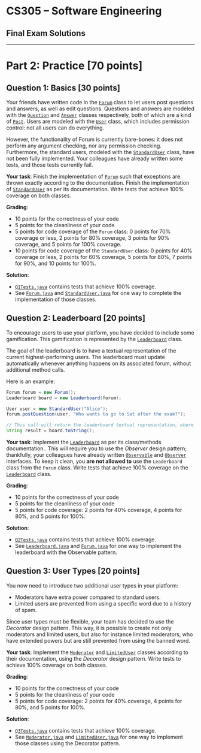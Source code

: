 # CS305 – Software Engineering

## Final Exam Solutions

---

# Part 2: Practice [70 points]

## Question 1: Basics [30 points]
Your friends have written code in the [`Forum`](src/main/java/ch/epfl/sweng/Forum.java) class to let users post questions and answers, as well as edit questions.
Questions and answers are modeled with the [`Question`](src/main/java/ch/epfl/sweng/Question.java) and [`Answer`](src/main/java/ch/epfl/sweng/Answer.java) classes respectively, both of which are a kind of [`Post`](src/main/java/ch/epfl/sweng/Post.java).
Users are modeled with the [`User`](src/main/java/ch/epfl/sweng/User.java) class, which includes permission control: not all users can do everything.  

However, the functionality of Forum is currently bare-bones: it does not perform any argument checking, nor any permission checking.
Furthermore, the standard users, modeled with the [`StandardUser`](src/main/java/ch/epfl/sweng/StandardUser.java) class, have not been fully implemented.
Your colleagues have already written some tests, and those tests currently fail.

**Your task**:
Finish the implementation of [`Forum`](src/main/java/ch/epfl/sweng/Forum.java) such that exceptions are thrown exactly according to the documentation.
Finish the implementation of [`StandardUser`](src/main/java/ch/epfl/sweng/StandardUser.java) as per its documentation.
Write tests that achieve 100% coverage on both classes.

**Grading**:
- 10 points for the correctness of your code
- 5 points for the cleanliness of your code
- 5 points for code coverage of the `Forum` class: 0 points for 70% coverage or less, 2 points for 80% coverage, 3 points for 90% coverage, and 5 points for 100% coverage.
- 10 points for code coverage of the `StandardUser` class: 0 points for 40% coverage or less, 2 points for 60% coverage, 5 points for 80%, 7 points for 90%, and 10 points for 100%.

**Solution**:

- [`Q1Tests.java`](src/test/java/ch/epfl/sweng/tests/graded/Q1Tests.java) contains tests that achieve 100% coverage.
- See [`Forum.java`](src/main/java/ch/epfl/sweng/Forum.java) and [`StandardUser.java`](src/main/java/ch/epfl/sweng/StandardUser.java) for one way to complete the implementation of those classes.


## Question 2: Leaderboard [20 points]
To encourage users to use your platform, you have decided to include some gamification.
This gamification is represented by the [`Leaderboard`](src/main/java/ch/epfl/sweng/Leaderboard.java) class.

The goal of the leaderboard is to have a textual representation of the current highest-performing users.
The leaderboard must update automatically whenever anything happens on its associated forum, without additional method calls.

Here is an example:

```java
Forum forum = new Forum();
Leaderboard board = new Leaderboard(forum);

User user = new StandardUser("Alice");
forum.postQuestion(user, "Who wants to go to Sat after the exam?");

// This call will return the leaderboard textual representation, where Alice earned points for asking a question.
String result = board.toString();
```

**Your task**:
Implement the [`Leaderboard`](src/main/java/ch/epfl/sweng/Leaderboard.java) as per its class/methods documentation..
This will require you to use the _Observer_ design pattern; thankfully, your colleagues have already written [`Observable`](src/main/java/ch/epfl/sweng/Observable.java) and [`Observer`](src/main/java/ch/epfl/sweng/Observer.java) interfaces. To keep it clean, you **are not allowed to** use the `Leaderboard` class from the `Forum` class.
Write tests that achieve 100% coverage on the [`Leaderboard`](src/main/java/ch/epfl/sweng/Leaderboard.java) class.


**Grading**:
- 10 points for the correctness of your code
- 5 points for the cleanliness of your code
- 5 points for code coverage: 2 points for 40% coverage, 4 points for 80%, and 5 points for 100%.

**Solution**:
- [`Q2Tests.java`](src/test/java/ch/epfl/sweng/tests/graded/Q1Tests.java) contains tests that achieve 100% coverage.
- See [`Leaderboard.java`](src/main/java/ch/epfl/sweng/Leaderboard.java) and [`Forum.java`](src/main/java/ch/epfl/sweng/Forum.java) for one way to implement the leaderboard with the Observable pattern.


## Question 3: User Types [20 points]
You now need to introduce two additional user types in your platform:
- Moderators have extra power compared to standard users.
- Limited users are prevented from using a specific word due to a history of spam.

Since user types must be flexible, your team has decided to use the _Decorator_ design pattern.
This way, it is possible to create not only moderators and limited users, but also for instance limited moderators, who have extended powers but are still prevented from using the banned word.

**Your task**:
Implement the [`Moderator`](src/main/java/ch/epfl/sweng/Moderator.java) and [`LimitedUser`](src/main/java/ch/epfl/sweng/LimitedUser.java) classes according to their documentation, using the _Decorator_ design pattern.
Write tests to achieve 100% coverage on both classes.

**Grading**:
- 10 points for the correctness of your code
- 5 points for the cleanliness of your code
- 5 points for code coverage: 2 points for 40% coverage, 4 points for 80%, and 5 points for 100%.

**Solution**:

- [`Q3Tests.java`](src/test/java/ch/epfl/sweng/tests/graded/Q1Tests.java) contains tests that achieve 100% coverage.
- See [`Moderator.java`](src/main/java/ch/epfl/sweng/Moderator.java) and [`LimitedUser.java`](src/main/java/ch/epfl/sweng/LimitedUser.java) for one way to implement those classes using the Decorator pattern.
